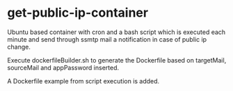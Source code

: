 # get-public-ip-container

Ubuntu based container with cron and a bash script which is executed each minute and send through ssmtp mail a notification in case of public ip change.

Execute dockerfileBuilder.sh to generate the Dockerfile based on targetMail, sourceMail and appPassword inserted.

A Dockerfile example from script execution is added.